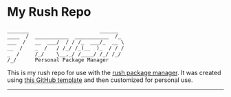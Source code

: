 My Rush Repo
==================================================

```
_______                       ______  
____  /  ___________  ___________  /_ 
___  /   __  ___/  / / /_  ___/_  __ \
__  /    _  /   / /_/ /_(__  )_  / / /
_  /     /_/    \__,_/ /____/ /_/ /_/ 
/_/      Personal Package Manager
```

This is my rush repo for use with the [rush package manager][rush-cli].
It was created using [this GitHub template][template] and then customized for personal use.

---

[rush-cli]: https://github.com/DannyBen/rush-cli
[template]: https://github.com/DannyBen/rush-repo-template
